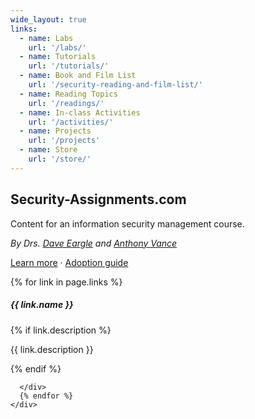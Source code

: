 ```yaml
---
wide_layout: true
links:
  - name: Labs
    url: '/labs/'
  - name: Tutorials
    url: '/tutorials/'
  - name: Book and Film List
    url: '/security-reading-and-film-list/'
  - name: Reading Topics
    url: '/readings/'
  - name: In-class Activities
    url: '/activities/'
  - name: Projects
    url: '/projects'
  - name: Store
    url: '/store/'
---
```


<section class="jumbotron text-center">
  <div class="container">
    <h1 class="title jumbotron-heading">Security-Assignments.com</h1>
    <p class="lead text-muted mb-0">Content for an information security management course.</p>
    <p class="text-muted"><em>By Drs. <a href='https://daveeargle.com'>Dave Eargle</a> and <a href='https://anthonyvance.com/'>Anthony Vance</a></em></p>
    <p>
      <a class='btn btn-primary' href="{% link about.md %}">Learn more</a>
      <span class="px-1">·</span>
      <a href="{% link instructor-adoption.md %}">Adoption guide</a>
    </p>

  </div>
</section>

<div class="">
  <div class="container">
    <div class="row">
      {% for link in page.links %}
      <div class="col-sm-6">
        <div class="card mb-4 shadow-sm">
          <div class="card-body">
            <h5 class="card-title mb-0">{{ link.name }}</h5>
            {% if link.description %}<p class="card-text">{{ link.description }}</p>{% endif %}
            <a href="{{ link.url }}" class="stretched-link"></a>
          </div>
        </div>


      </div>
      {% endfor %}
    </div>

  </div>
</div>
